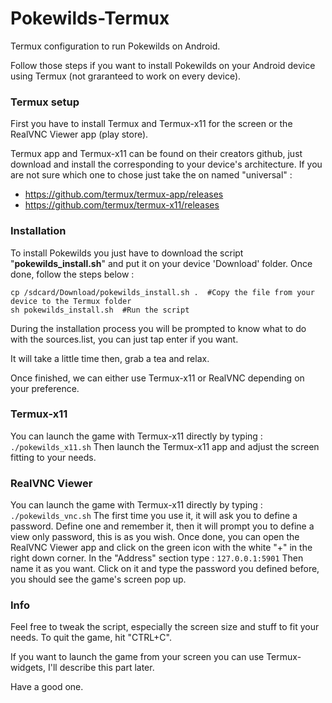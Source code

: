 # Pokewilds-Termux
Termux configuration to run Pokewilds on Android.

Follow those steps if you want to install Pokewilds on your Android device using Termux (not graranteed to work on every device).

### Termux setup
First you have to install Termux and Termux-x11 for the screen or the RealVNC Viewer app (play store).

Termux app and Termux-x11 can be found on their creators github, just download and install the corresponding to your device's architecture.
If you are not sure which one to chose just take the on named "universal" :
- https://github.com/termux/termux-app/releases
- https://github.com/termux/termux-x11/releases

### Installation
To install Pokewilds you just have to download the script "**pokewilds_install.sh**" and put it on your device 'Download' folder.
Once done, follow the steps below :
```
cp /sdcard/Download/pokewilds_install.sh .  #Copy the file from your device to the Termux folder
sh pokewilds_install.sh  #Run the script
```
During the installation process you will be prompted to know what to do with the sources.list, you can just tap enter if you want.

It will take a little time then, grab a tea and relax.

Once finished, we can either use Termux-x11 or RealVNC depending on your preference.

### Termux-x11
You can launch the game with Termux-x11 directly by typing :
`./pokewilds_x11.sh`
Then launch the Termux-x11 app and adjust the screen fitting to your needs.

### RealVNC Viewer
You can launch the game with Termux-x11 directly by typing :
`./pokewilds_vnc.sh`
The first time you use it, it will ask you to define a password. Define one and remember it, then it will prompt you to define a view only password, this is as you wish.
Once done, you can open the RealVNC Viewer app and click on the green icon with the white "+" in the right down corner.
In the "Address" section type :
`127.0.0.1:5901`
Then name it as you want. Click on it and type the password you defined before, you should see the game's screen pop up.


### Info
Feel free to tweak the script, especially the screen size and stuff to fit your needs.
To quit the game, hit "CTRL+C".

If you want to launch the game from your screen you can use Termux-widgets, I'll describe this part later.

Have a good one.

